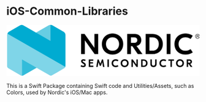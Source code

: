 # iOS-Common-Libraries
![Nordic](https://raw.githubusercontent.com/NordicPlayground/IOS-Common-Libraries/main/Logo_RGB_Horizontal_Transparent.png)

This is a Swift Package containing Swift code and Utilities/Assets, such as Colors, used by Nordic's iOS/Mac apps.
